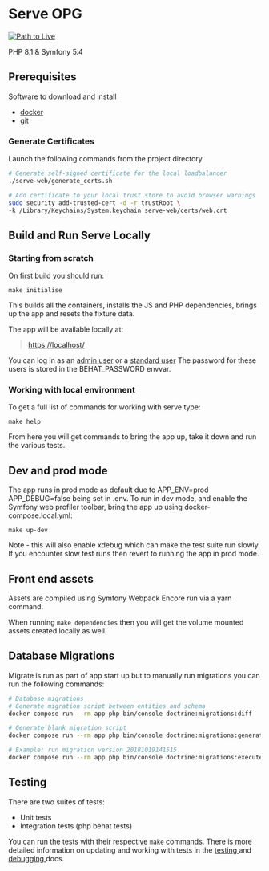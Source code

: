 # Serve OPG

[![Path to Live](https://github.com/ministryofjustice/serve-opg/actions/workflows/workflow-live-path.yml/badge.svg)](https://github.com/ministryofjustice/serve-opg/actions/workflows/workflow-live-path.yml)

 PHP 8.1 & Symfony 5.4

## Prerequisites
Software to download and install

- [docker](https://docs.docker.com/install/)
- [git](https://git-scm.com/book/en/v2/Getting-Started-Installing-Git)

### Generate Certificates

Launch the following commands from the project directory
```bash
# Generate self-signed certificate for the local loadbalancer
./serve-web/generate_certs.sh

# Add certificate to your local trust store to avoid browser warnings
sudo security add-trusted-cert -d -r trustRoot \
-k /Library/Keychains/System.keychain serve-web/certs/web.crt
```

## Build and Run Serve Locally

### Starting from scratch

On first build you should run:

```commandline
make initialise
```

This builds all the containers, installs the JS and PHP dependencies, brings up the app
and resets the fixture data.

The app will be available locally at:
> [https://localhost/](https://localhost/)

You can log in as an [admin user](serve-web/src/DataFixtures/adminUsers.yaml) or a [standard user](serve-web/src/DataFixtures/testUsers.yaml)
The password for these users is stored in the BEHAT_PASSWORD envvar.

### Working with local environment

To get a full list of commands for working with serve type:

```make help```

From here you will get commands to bring the app up, take it down and run the various tests.

## Dev and prod mode
The app runs in prod mode as default due to APP_ENV=prod APP_DEBUG=false being set in .env. To run in dev mode,
and enable the Symfony web profiler toolbar, bring the app up using docker-compose.local.yml:

```
make up-dev
```

Note - this will also enable xdebug which can make the test suite run slowly. If you encounter slow test runs then revert to running the app in prod mode.

## Front end assets

Assets are compiled using Symfony Webpack Encore run via a yarn command.

When running `make dependencies` then you will get the volume mounted assets created locally as well.

## Database Migrations
Migrate is run as part of app start up but to manually run migrations
you can run the following commands:

```bash
# Database migrations
# Generate migration script between entities and schema
docker compose run --rm app php bin/console doctrine:migrations:diff

# Generate blank migration script
docker compose run --rm app php bin/console doctrine:migrations:generate

# Example: run migration version 20181019141515
docker compose run --rm app php bin/console doctrine:migrations:execute 20181019141515
```

## Testing
There are two suites of tests:

- Unit tests
- Integration tests (php behat tests)

You can run the tests with their respective `make` commands. There is more detailed information on
updating and working with tests in the [testing ](docs/runbooks/TESTING.md) and [debugging ](docs/runbooks/DEBUGGING.md) docs.
